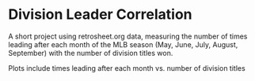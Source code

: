 # Division Leader Correlation

A short project using retrosheet.org data, measuring the number of times leading after each month of the MLB season (May, June, July, August, September) with the number of division titles won.

Plots include times leading after each month vs. number of division titles
